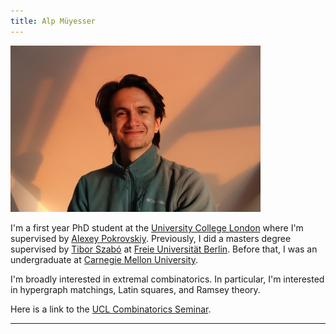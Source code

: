 ```yaml
---
title: Alp Müyesser
---
```

<img src="/assets/images/photo.jpeg" alt="A photo of me" class="profile" width=400/>

I'm a first year PhD student at the [University College London](https://www.ucl.ac.uk) where I'm supervised by [Alexey Pokrovskiy](https://alexeypokrovskiy.com).  Previously, I did a masters degree supervised by [Tibor Szabó](http://page.mi.fu-berlin.de/szabo/) at [Freie Universität Berlin](https://www.fu-berlin.de/en/index.html). Before that, I was an undergraduate at [Carnegie Mellon University](https://www.cmu.edu). 

I'm broadly interested in extremal combinatorics. In particular, I'm interested in hypergraph matchings, Latin squares, and Ramsey theory.

Here is a link to the [UCL Combinatorics Seminar](https://uclcombiseminar.github.io).



---

